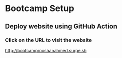 # Bootcamp Setup

## Deploy website using GitHub Action

### Click on the URL to visit the website

http://bootcamprooshanahmed.surge.sh
